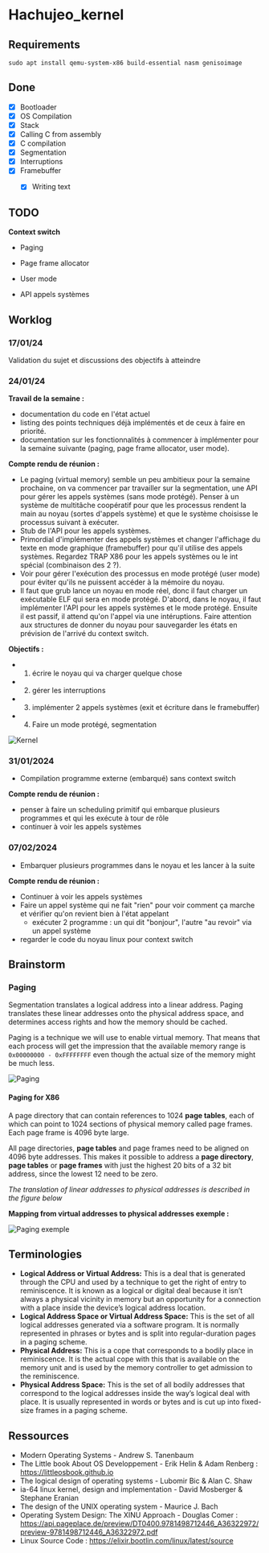 # Hachujeo_kernel

## Requirements

`sudo apt install qemu-system-x86 build-essential nasm genisoimage`

## Done

- [x] Bootloader
- [x] OS Compilation
- [x] Stack 
- [x] Calling C from assembly
- [x] C compilation
- [x] Segmentation
- [x] Interruptions
- [x] Framebuffer
  - [x] Writing text


## TODO

**Context switch**
- Paging
- Page frame allocator
- User mode

- API appels systèmes


## Worklog

### 17/01/24

Validation du sujet et discussions des objectifs à atteindre

### 24/01/24

**Travail de la semaine :**

- documentation du code en l'état actuel
- listing des points techniques déjà implémentés et de ceux à faire en priorité.
- documentation sur les fonctionnalités à commencer à implémenter pour la semaine suivante (paging, page frame allocator, user mode).

**Compte rendu de réunion :**

- Le paging (virtual memory) semble un peu ambitieux pour la semaine prochaine, on va commencer par travailler sur la segmentation, une API pour gérer les appels systèmes (sans mode protégé). Penser à un système de multitâche coopératif pour que les processus rendent la main au noyau (sortes d'appels système) et que le système choisisse le processus suivant à exécuter.
- Stub de l'API pour les appels systèmes.
- Primordial d'implémenter des appels systèmes et changer l'affichage du texte en mode graphique (framebuffer) pour qu'il utilise des appels systèmes. Regardez TRAP X86 pour les appels systèmes ou le int spécial (combinaison des 2 ?).
- Voir pour gérer l'exécution des processus en mode protégé (user mode) pour éviter qu'ils ne puissent accéder à la mémoire du noyau.
- Il faut que grub lance un noyau en mode réel, donc il faut charger un exécutable ELF qui sera en mode protégé. D'abord, dans le noyau, il faut implémenter l'API pour les appels systèmes et le mode protégé. Ensuite il est passif, il attend qu'on l'appel via une intéruptions. Faire attention aux structures de donner du noyau pour sauvegarder les états en prévision de l'arrivé du context switch.

**Objectifs :**

- 1. écrire le noyau qui va charger quelque chose
- 2. gérer les interruptions
- 3. implémenter 2 appels systèmes (exit et écriture dans le framebuffer)
- 4. Faire un mode protégé, segmentation

![Kernel](res/images/kernel.png)

### 31/01/2024

- Compilation programme externe (embarqué) sans context switch

**Compte rendu de réunion :**

- penser à faire un scheduling primitif qui embarque plusieurs programmes et qui les exécute à tour de rôle
- continuer à voir les appels systèmes

### 07/02/2024

- Embarquer plusieurs programmes dans le noyau et les lancer à la suite

**Compte rendu de réunion :**

- Continuer à voir les appels systèmes
- Faire un appel système qui ne fait "rien" pour voir comment ça marche et vérifier qu'on revient bien à l'état appelant
  - exécuter 2 programme : un qui dit "bonjour", l'autre "au revoir" via un appel système 
- regarder le code du noyau linux pour context switch

## Brainstorm

### Paging

Segmentation translates a logical address into a linear address. Paging translates these linear addresses onto the physical address space, and determines access rights and how the memory should be cached.

Paging is a technique we will use to enable virtual memory. That means that each process will get the impression that the available memory range is ``0x00000000 - 0xFFFFFFFF`` even though the actual size of the memory might be much less.

![Paging](res/images/paging.png)


#### Paging for X86

A page directory that can contain references to 1024 **page tables**, each of which can point to 1024 sections of physical memory called page frames. Each page frame is 4096 byte large.

All page directories, **page tables** and page frames need to be aligned on 4096 byte addresses. This makes it possible to address a **page directory**, **page tables** or **page frames** with just the highest 20 bits of a 32 bit address, since the lowest 12 need to be zero.

*The translation of linear addresses to physical addresses is described in the figure below*

**Mapping from virtual addresses to physical addresses exemple :**

![Paging exemple](res/images/paging_exemple.png)

## Terminologies

- **Logical Address or Virtual Address:** This is a deal that is generated through the CPU and used by a technique to get the right of entry to reminiscence. It is known as a logical or digital deal because it isn’t always a physical vicinity in memory but an opportunity for a connection with a place inside the device’s logical address location.
- **Logical Address Space or Virtual Address Space:** This is the set of all logical addresses generated via a software program. It is normally represented in phrases or bytes and is split into regular-duration pages in a paging scheme.
- **Physical Address:** This is a cope that corresponds to a bodily place in reminiscence. It is the actual cope with this that is available on the memory unit and is used by the memory controller to get admission to the reminiscence.
- **Physical Address Space:** This is the set of all bodily addresses that correspond to the logical addresses inside the way’s logical deal with place. It is usually represented in words or bytes and is cut up into fixed-size frames in a paging scheme.

## Ressources

- Modern Operating Systems - Andrew S. Tanenbaum
- The Little book About OS Developpement - Erik Helin & Adam Renberg : https://littleosbook.github.io
- The logical design of operating systems - Lubomir Bic & Alan C. Shaw
- ia-64 linux kernel, design and implementation - David Mosberger & Stephane Eranian
- The design of the UNIX operating system - Maurice J. Bach
- Operating System Design: The XINU Approach - Douglas Comer : https://api.pageplace.de/preview/DT0400.9781498712446_A36322972/preview-9781498712446_A36322972.pdf
- Linux Source Code : https://elixir.bootlin.com/linux/latest/source